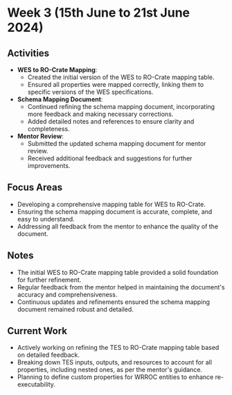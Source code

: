 # Week 3 (15th June to 21st June 2024)

## Activities

- **WES to RO-Crate Mapping**:
  - Created the initial version of the WES to RO-Crate mapping table.
  - Ensured all properties were mapped correctly, linking them to specific versions of the WES specifications.
- **Schema Mapping Document**:
  - Continued refining the schema mapping document, incorporating more feedback and making necessary corrections.
  - Added detailed notes and references to ensure clarity and completeness.
- **Mentor Review**:
  - Submitted the updated schema mapping document for mentor review.
  - Received additional feedback and suggestions for further improvements.

## Focus Areas

- Developing a comprehensive mapping table for WES to RO-Crate.
- Ensuring the schema mapping document is accurate, complete, and easy to understand.
- Addressing all feedback from the mentor to enhance the quality of the document.

## Notes

- The initial WES to RO-Crate mapping table provided a solid foundation for further refinement.
- Regular feedback from the mentor helped in maintaining the document's accuracy and comprehensiveness.
- Continuous updates and refinements ensured the schema mapping document remained robust and detailed.

## Current Work

- Actively working on refining the TES to RO-Crate mapping table based on detailed feedback.
- Breaking down TES inputs, outputs, and resources to account for all properties, including nested ones, as per the mentor's guidance.
- Planning to define custom properties for WRROC entities to enhance re-executability.


